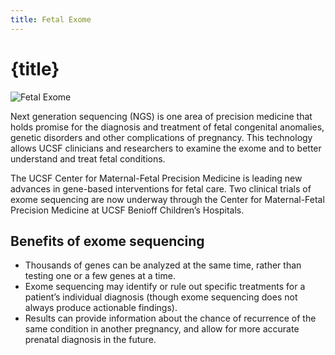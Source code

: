 ```yaml
---
title: Fetal Exome
---
```


# {title}

![Fetal Exome](https://fetus.ucsf.edu/sites/fetus.ucsf.edu/files/styles/flexslider_full/public/field/image/slider/FTC-exome_0.jpg)

Next generation sequencing (NGS) is one area of precision medicine that holds promise for the diagnosis and treatment of fetal congenital anomalies, genetic disorders and other complications of pregnancy. This technology allows UCSF clinicians and researchers to examine the exome and to better understand and treat fetal conditions.

The UCSF Center for Maternal-Fetal Precision Medicine is leading new advances in gene-based interventions for fetal care. Two clinical trials of exome sequencing are now underway through the Center for Maternal-Fetal Precision Medicine at UCSF Benioff Children’s Hospitals.

## Benefits of exome sequencing

- Thousands of genes can be analyzed at the same time, rather than testing one or a few genes at a time.
- Exome sequencing may identify or rule out specific treatments for a patient’s individual diagnosis (though exome sequencing does not always produce actionable findings).
- Results can provide information about the chance of recurrence of the same condition in another pregnancy, and allow for more accurate prenatal diagnosis in the future.

